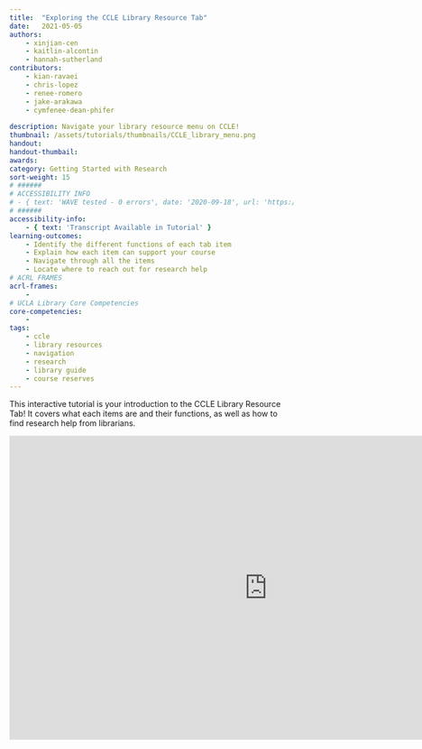 ```yaml
---
title:  "Exploring the CCLE Library Resource Tab"
date:   2021-05-05
authors: 
    - xinjian-cen
    - kaitlin-alcontin
    - hannah-sutherland
contributors:
    - kian-ravaei
    - chris-lopez
    - renee-romero
    - jake-arakawa
    - cymfenee-dean-phifer
    
description: Navigate your library resource menu on CCLE!
thumbnail: /assets/tutorials/thumbnails/CCLE_library_menu.png
handout:
handout-thumbail: 
awards:
category: Getting Started with Research
sort-weight: 15
# ######
# ACCESSIBILITY INFO
# - { text: 'WAVE tested - 0 errors', date: '2020-09-18', url: 'https://wave.webaim.org/' }
# ######
accessibility-info:
    - { text: 'Transcript Available in Tutorial' }
learning-outcomes:
    - Identify the different functions of each tab item
    - Explain how each item can support your course
    - Navigate through all the items
    - Locate where to reach out for research help
# ACRL FRAMES
acrl-frames:
    - 
# UCLA Library Core Competencies
core-competencies:
    -
tags:
    - ccle
    - library resources
    - navigation
    - research
    - library guide
    - course reserves
---
```

This interactive tutorial is your introduction to the CCLE Library Resource Tab! It covers what each items are and their functions, as well as how to find research help from librarians.

<iframe src="https://ccle.ucla.edu/mod/hvp/embed.php?id=3885737" width="913" height="539" frameborder="0" allowfullscreen="allowfullscreen"></iframe><script src="https://ccle.ucla.edu/mod/hvp/library/js/h5p-resizer.js" charset="UTF-8"></script>
